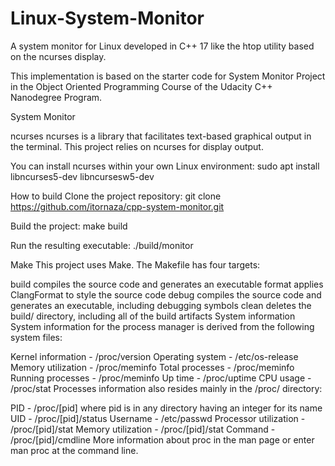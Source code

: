 # Linux-System-Monitor

A system monitor for Linux developed in C++ 17 like the htop utility based on the ncurses display.

This implementation is based on the starter code for System Monitor Project in the Object Oriented Programming Course of the Udacity C++ Nanodegree Program.

System Monitor

ncurses
ncurses is a library that facilitates text-based graphical output in the terminal. This project relies on ncurses for display output.

You can install ncurses within your own Linux environment: sudo apt install libncurses5-dev libncursesw5-dev

How to build
Clone the project repository: git clone https://github.com/itornaza/cpp-system-monitor.git

Build the project: make build

Run the resulting executable: ./build/monitor

Make
This project uses Make. The Makefile has four targets:

build compiles the source code and generates an executable
format applies ClangFormat to style the source code
debug compiles the source code and generates an executable, including debugging symbols
clean deletes the build/ directory, including all of the build artifacts
System information
System information for the process manager is derived from the following system files:

Kernel information - /proc/version
Operating system - /etc/os-release
Memory utilization - /proc/meminfo
Total processes - /proc/meminfo
Running processes - /proc/meminfo
Up time - /proc/uptime
CPU usage - /proc/stat
Processes information also resides mainly in the /proc/ directory:

PID - /proc/[pid] where pid is in any directory having an integer for its name
UID - /proc/[pid]/status
Username - /etc/passwd
Processor utilization - /proc/[pid]/stat
Memory utilization - /proc/[pid]/stat
Command - /proc/[pid]/cmdline
More information about proc in the man page or enter man proc at the command line.
